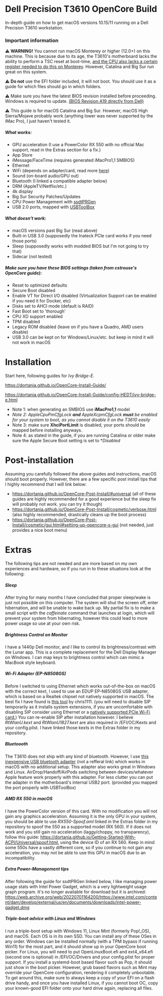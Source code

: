 # Dell Precision T3610 OpenCore Build
In-depth guide on how to get macOS versions 10.15/11 running on a Dell Precision T3610 workstation. 


### Important information

⚠ **WARNING!** You cannot run macOS Monterey or higher (12.0+) on this machine. This is because due to its age, the T3610's motherboard lacks the ability to perform a TSC reset at boot-time, <a href="https://github.com/acidanthera/CpuTscSync#cputscsync">and the CPU also lacks a certain register needed to do this on Monterey</a>. However, Catalina and Big Sur run great on this system.


⚠ **Do not** use the EFI folder included, it will not boot. You should use it as a guide for which files should go in which folders.

⚠ Make sure you have the latest BIOS revision installed before proceeding. Windows is required to update. <a href="https://www.dell.com/support/home/en-us/drivers/driversdetails?driverid=4d5hg">(BIOS Revision A19 directly from Dell)</a>

⚠ This guide is for macOS Catalina and Big Sur. However, macOS High Sierra/Mojave probably work (anything lower was never supported by the iMac Pro), I just haven't tested it. 


##### What works:
- GPU acceleration (I use a PowerColor RX 550 with no official Mac support, read in the Extras section for a fix.)
- App Store
- iMessage/FaceTime (requires generated iMacPro1,1 SMBIOS)
- Ethernet
- WiFi (depends on adapter/card, read more <a href="https://dortania.github.io/Wireless-Buyers-Guide/">here</a>)
- Sound (on-board audio/GPU out)
- Bluetooth (I linked a compatible adapter below)
- DRM (AppleTV/Netflix/etc.)
- 4k display
- Big Sur Security Patches/Updates
- CPU Power Management with <a href="https://dortania.github.io/OpenCore-Post-Install/universal/pm.html#sandy-and-ivy-bridge-power-management">ssdtPRGen</a>
- USB 2.0 ports, mapped with <a href="https://github.com/USBToolBox/tool">USBToolBox</a> 

##### What doesn't work:
- macOS versions past Big Sur (read above)
- Built-in USB 3.0 (supposedly the Inateck PCIe card works if you need those ports)
- Sleep (supposedly works with modded BIOS but I'm not going to try that) 
- Sidecar (not tested)

##### Make sure you have these BIOS settings (taken from cstrouse's OpenCore guide):
- Reset to optimized defaults
- Secure Boot disabled
- Enable VT for Direct I/O disabled (Virtualization Support can be enabled if you need it for Docker, etc)
- Disks set to AHCI mode (default is RAID)
- Fast Boot set to 'thorough'
- CPU XD support enabled
- TPM disabled
- Legacy ROM disabled (leave on if you have a Quadro, AMD users disable)
- USB 3.0 can be kept on for Windows/Linux/etc. but keep in mind it will not work in macOS


# Installation

Start here, following guides for _Ivy Bridge-E_. 

https://dortania.github.io/OpenCore-Install-Guide/

https://dortania.github.io/OpenCore-Install-Guide/config-HEDT/ivy-bridge-e.html

- Note 1: when generating an SMBIOS use **iMacPro1,1** model
-  _Note 2: AppleCpuPmCfgLock **and** AppleXcpmCfgLock **must** be enabled for your system to boot, as you cannot disable it on the T3610 easily_
-  Note 3: make sure **XhciPortLimit** is disabled, your ports should be mapped before installing anyways.
-  Note 4: as stated in the guide, if you are running Catalina or older make sure the Apple Secure Boot setting is set to **Disabled*

# Post-installation
Assuming you carefully followed the above guides and instructions, macOS should boot properly. However, there are a few specific post install tips that I highly recommend that I will link below:

- https://dortania.github.io/OpenCore-Post-Install/#universal (all of these guides are highly recommended for a good experience but the sleep fix will probably not work. you can try it though)
- https://dortania.github.io/OpenCore-Post-Install/cosmetic/verbose.html (also highly recommended, drastically cleans up the boot process)
- https://dortania.github.io/OpenCore-Post-Install/cosmetic/gui.html#setting-up-opencore-s-gui (not needed, just provides a nice boot menu)

# Extras 
The following tips are not needed and are more based on my own experiences and hardware, so if you run in to these situations look at the following:

##### Sleep
After trying for many months I have concluded that proper sleep/wake is just not possible on this computer. The system will shut the screen off, enter hibernation, and will be unable to wake back up. My partial fix is to make a small script with the _caffeinate_ command that launches at login, which will prevent your system from hibernating, however this could lead to more power usage so use at your own risk.



##### Brightness Control on Monitor
I have a 1440p Dell monitor, and I like to control its brightness/contrast with the Lunar app. This is a complete replacement for the Dell Display Manager on Windows. I can map keys to brightness control which can mimic a MacBook style keyboard.



##### Wi-Fi Adapter (EP-N8508GS)
Before I switched to using Ethernet which works out-of-the-box on macOS with the correct kext, I used to use an EDUP EP-N8508GS USB adapter, which is based on a Realtek chipset not natively supported in macOS. The best fix I have found is <a href="https://github.com/chris1111/Wireless-USB-Big-Sur-Adapter">this tool</a> by chris1111. (you will need to disable SIP temporarily as it installs system extensions, if you are uncomfortable with disabling SIP consider using Ethernet or a <a href="https://dortania.github.io/Wireless-Buyers-Guide/types-of-wireless-card/pcie.html">natively supported PCIe Wi-Fi card.</a>) You can re-enable SIP after installation however. I believe _RtWlanU.kext_ and _RtWlanU1827.kext_ are also required in /EFI/OC/Kexts and your config.plist. I have linked those kexts in the Extras folder in my repository.



##### Bluetoooth
The T3610 does not ship with any kind of bluetooth. However, I use <a href="https://www.amazon.com/IOGEAR-Bluetooth-Multi-Language-Version-GBU521W6/dp/B007ZT2AXE?th=1" rel="nofollow noreferrer">this inexpensive USB bluetooth adapter</a> (not a refferal link) which works in macOS with no additional setup. This adapter also works great in Windows and Linux. AirDrop/Handoff/AirPods switching between devices/whatever Apple feature work properly with this adapter. For less clutter you can put the adapter in the motherboard's internal USB2 port. (provided you mapped the port properly with USBToolBox)



##### AMD RX 550 in macOS
I have the PowerColor version of this card. With no modification you will not gain any graphics acceleration. Assuming it is the only GPU in your system, you should be able to use _RX550-Spoof.aml_ linked in the Extras folder in my repository to spoof the 550 as a supported model (RX 560). If it does not work and you still gain no acceleration (laggy/choppy, no transparency), follow this guide: https://dortania.github.io/Getting-Started-With-ACPI/Universal/spoof.html, using the device ID of an RX 560. Keep in mind some 550s have a vastly different core, so if you continue to not gain any acceleration, you may not be able to use this GPU in macOS due to an incompatibility.



##### Extra Power-Management tips
After following the guide for ssdtPRGen linked below, I like managing power usage stats with Intel Power Gadget, which is a very lightweight usage graph program. It's no longer available for download but it is archived: https://web.archive.org/web/20220701164200/https://www.intel.com/content/dam/develop/external/us/en/documents/downloads/intel-power-gadget.dmg


##### Triple-boot advice with Linux and Windows
I run a triple-boot setup with Windows 11, Linux Mint (formerly Pop!_OS), and macOS. Each OS is in its own SSD. You can install any of these OSes in any order. Windows can be installed normally (with a TPM bypass if running Win11) for the most part, and it should show up in your OpenCore boot picker. For Linux, you will need to put OpenLinuxBoot.efi and ext4_x64.efi (second one is optional) in /EFI/OC/Drivers and your config.plist for proper support. If you install a systemd-boot based flavor such as Pop, it should just show in the boot picker. However, grub based flavors such as Mint may override your OpenCore configuration, rendering it completely unbootable. To get around this, make sure to always keep a copy of your EFI on a flash drive handy, and once you have installed Linux, if you cannot boot OC, copy your known-good EFI folder onto your hard drive again, replacing all files.








 


  
